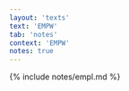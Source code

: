 ```yaml
---
layout: 'texts'
text: 'EMPW'
tab: 'notes'
context: 'EMPW'
notes: true
---
```

{% include notes/empl.md %}
